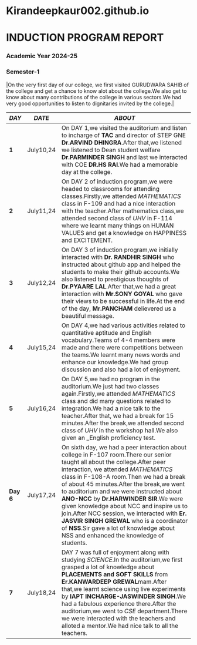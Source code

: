 # Kirandeepkaur002.github.io

# INDUCTION PROGRAM REPORT
### Academic Year 2024-25
### Semester-1

|On the very first day of our college, we first visited GURUDWARA SAHIB of the college and get a chance to know alot about the college.We also get to know about many contributions of the college in various sectors.We had very good opportunities to listen to dignitaries invited by the college.|




|_*DAY*_|_*DATE*_|_*ABOUT*_|
| -- | -- | -- |
|**1**|July10,24|On DAY 1,we visited the auditorium and listen to incharge of **TAC** and director of STEP GNE **Dr.ARVIND DHINGRA**.After that,we listened we listened to Dean student welfare **Dr.PARMINDER SINGH** and last we interacted with COE **DR.HS RAI**.We had a memorable day at the college.|
|**2**|July11,24|On DAY 2 of induction program,we were headed to classrooms for attending classes.Firstly,we attended _MATHEMATICS_ class in F-109 and had a nice interaction with the teacher.After mathematics class,we attended second class of _UHV_ in F-114 where we learnt many things on HUMAN VALUES and get a knowledge on HAPPINESS and EXCITEMENT.|
|**3**|July12,24|On DAY 3 of induction program,we initially interacted with **Dr. RANDHIR SINGH** who instructed about github app and helped the students to make their github accounts.We also listened to prestigious thoughts of **Dr.PYAARE LAL**.After that,we had a great interaction with **Mr.SONY GOYAL** who gave their views to be successful in life.At the end of the day, **Mr.PANCHAM** delievered us a beautiful message.|
|**4**|July15,24|On DAY 4,we had various activities related to quantitative aptitude and English vocabulary.Teams of 4-4 members were made and there were competitions between the teams.We learnt many news words and enhance our knowledge.We had group discussion and also had a lot of enjoyment.|
|**5**|July16,24|On DAY 5,we had no program in the auditorium.We just had two classes again.Firstly,we attended _MATHEMATICS_ class and did many questions related to integration.We had a nice talk to the teacher.After that, we had a break for 15 minutes.After the break,we attended second class of _UHV_ in the workshop hall.We also given an _English proficiency test.
|**Day 6**|July17,24|On sixth day, we had a peer interaction about college in F-107 room.There our senior taught all about the college.After peer interaction, we attended _MATHEMATICS_ class in F-108-A room.Then we had a break of about 45 minutes.After the break,we went to auditorium and we were instructed about **ANO-NCC** by **Dr.HARWINDER SIR**.We were given knowledge about NCC and inspire us to join.After NCC session, we interacted with **Er. JASVIR SINGH GREWAL** who is a coordinator of **NSS**.Sir gave a lot of knowledge about NSS and enhanced the knowledge of students.|
|**7**|July18,24|DAY 7 was full of enjoyment along with studying _SCIENCE_.In the auditorium,we first grasped a lot of knowledge about **PLACEMENTS and SOFT SKILLS** from **Er.KANWARDEEP GREWAL**mam.After that,we learnt science using live experiments by **IAPT INCHARGE-JASWINDER SINGH**.We had a fabulous experience there.After the auditorium,we went to _CSE_ department.There we were interacted with the teachers and alloted a mentor.We had nice talk to all the teachers.| 









